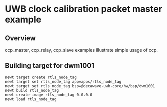 # UWB clock calibration packet master example

## Overview
ccp_master, ccp_relay, ccp_slave examples illustrate simple usage of ccp.

## Building target for dwm1001

```no-highlight
newt target create rtls_node_tag
newt target set rtls_node_tag app=apps/rtls_node_tag
newt target set rtls_node_tag bsp=@decawave-uwb-core/hw/bsp/dwm1001
newt build rtls_node_tag
newt create-image rtls_node_tag 0.0.0.0
newt load rtls_node_tag
```